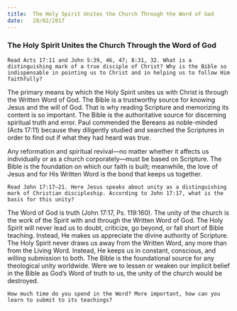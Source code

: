 ```yaml
---
title:  The Holy Spirit Unites the Church Through the Word of God
date:   28/02/2017
---
```


### The Holy Spirit Unites the Church Through the Word of God 

`Read Acts 17:11 and John 5:39, 46, 47; 8:31, 32. What is a distinguishing mark of a true disciple of Christ? Why is the Bible so indispensable in pointing us to Christ and in helping us to follow Him faithfully?` 

The primary means by which the Holy Spirit unites us with Christ is through the Written Word of God. The Bible is a trustworthy source for knowing Jesus and the will of God. That is why reading Scripture and memorizing its content is so important. The Bible is the authoritative source for discerning spiritual truth and error. Paul commended the Bereans as noble-minded (Acts 17:11) because they diligently studied and searched the Scriptures in order to find out if what they had heard was true. 

Any reformation and spiritual revival—no matter whether it affects us individually or as a church corporately—must be based on Scripture. The Bible is the foundation on which our faith is built; meanwhile, the love of Jesus and for His Written Word is the bond that keeps us together. 

`Read John 17:17–21. Here Jesus speaks about unity as a distinguishing mark of Christian discipleship. According to John 17:17, what is the basis for this unity?`

The Word of God is truth (John 17:17, Ps. 119:160). The unity of the church is the work of the Spirit with and through the Written Word of God. The Holy Spirit will never lead us to doubt, criticize, go beyond, or fall short of Bible teaching. Instead, He makes us appreciate the divine authority of Scripture. The Holy Spirit never draws us away from the Written Word, any more than from the Living Word. Instead, He keeps us in constant, conscious, and willing submission to both. The Bible is the foundational source for any theological unity worldwide. Were we to lessen or weaken our implicit belief in the Bible as God’s Word of truth to us, the unity of the church would be destroyed. 

`How much time do you spend in the Word? More important, how can you learn to submit to its teachings?`